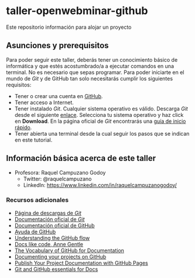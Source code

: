 # taller-openwebminar-github
Este repositorio información para alojar un proyecto 

## Asunciones y prerequisitos

Para poder seguir este taller, deberás tener un conocimiento básico de informática y que estés acostumbrado/a a ejecutar comandos en una terminal. No es necesario que sepas programar. Para poder iniciarte en el mundo de *Git* y de GitHub tan solo necesitarás cumplir los siguientes requisitos:

* Tener o crear una cuenta en [GitHub](https://github.com/join). 
* Tener acceso a Internet. 
* Tener instalado *Git*. Cualquier sistema operativo es válido. Descarga *Git* desde el siguiente [enlace](https://git-scm.com/downloads). Selecciona tu sistema operativo y haz click en **Download**. En la página oficial de *Git* encontrarás una [guía de inicio rápido](https://git-scm.com/docs).
* Tener abierta una terminal desde la cual seguir los pasos que se indican en este tutorial. 

## Información básica acerca de este taller

* Profesora: Raquel Campuzano Godoy
  * Twitter: @raquelcampuzano
  * LinkedIn: https://www.linkedin.com/in/raquelcampuzanogodoy/

### Recursos adicionales

* [Página de descargas de *Git*](https://git-scm.com/downloads)
* [Documentación oficial de *Git*](https://git-scm.com/docs)
* [Documentación oficial de GitHub](https://guides.github.com/)
* [Ayuda de GitHub](https://help.github.com/)
* [Understanding the GitHub flow](https://guides.github.com/introduction/flow/)
* [Docs like code, Anne Gentle](https://www.docslikecode.com/book/)
* [The Vocabulary of GitHub for Documentation](https://www.docslikecode.com/articles/github-for-docs/)
* [Documenting your projects on GitHub](https://guides.github.com/features/wikis/)
* [Publish Your Project Documentation with GitHub Pages](https://github.blog/2016-08-22-publish-your-project-documentation-with-github-pages/)
* [Git and GitHub essentials for Docs](https://docs.microsoft.com/en-us/contribute/git-github-fundamentals)
